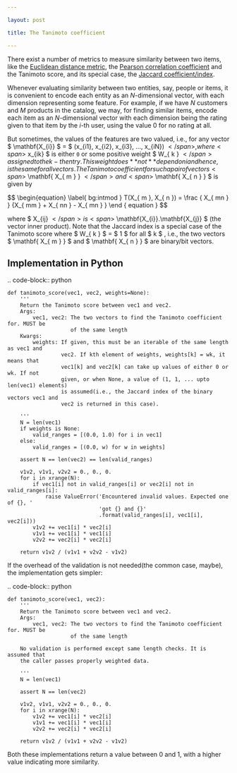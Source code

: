 ```yaml
---

layout: post

title: The Tanimoto coefficient

---
```



There exist a number of metrics to measure similarity between two items, like
the [Euclidean distance metric][1], the [Pearson correlation coefficient][2]
and the Tanimoto score, and its special case, the [Jaccard
coefficient/index][3].

Whenever evaluating similarity between two entities, say, people or items, it
is convenient to encode each entity as an <span>$N$</span>-dimensional vector,
with each dimension representing some feature. For example, if we have $N$
customers and $M$ products in the catalog, we may, for finding similar items,
encode each item as an $N$-dimensional vector with each dimension being the
rating given to that item by the $i$-th user, using the value $0$ for no rating
at all. 

But sometimes, the values of the features are two valued, i.e., for any vector
<span>$ \mathbf{X_{i}} $ = $ (x_{i1}, x_{i2}, x_{i3}, ..., x_{iN}) $</span>,
where <span>$ x_{ik}</span> $ is either ``0`` or some positive weight <span>$ W_{ k } $</span> assigned to the
k-th entry . This weight does **not** depend on i and hence, is the same for
all vectors.  The Tanimoto coefficient for such a pair of vectors
<span>$ \mathbf{ X_{ m } } $</span> and <span>$ \mathbf{ X_{ n } } $</span> is given by

<div>
$$ \begin{equation} \label{ bg:intmod } T(X_{ m }, X_{ n }) = \frac { X_{ mn } } {X_{ mm } + X_{ nn } - X_{ mn } } \end { equation } $$
</div>

where <span>$ X_{ij} $</span> is <span>$ \mathbf{X_{i}}.\\mathbf{X_{j}} $</span> (the vector inner
product).  Note that the Jaccard index is a special case of the Tanimoto score
where <span> $ W_{ k } $ = $ 1 $ </span> for all <span> $ k $ </span>, i.e., the two vectors <span> $ \mathbf{ X_{ m } } $ </span> and <span> $ \mathbf{ X_{ n } } $ </span> are binary/bit vectors.

Implementation in Python
--------------------------
	
.. code-block:: python

    def tanimoto_score(vec1, vec2, weights=None):
        '''
        Return the Tanimoto score between vec1 and vec2. 
        Args:
        	vec1, vec2: The two vectors to find the Tanimoto coefficient for. MUST be
        				of the same length
        Kwargs:
        	weights: If given, this must be an iterable of the same length as vec1 and 
        			 vec2. If kth element of weights, weights[k] = wk, it means that
        			 vec1[k] and vec2[k] can take up values of either 0 or wk. If not
        			 given, or when None, a value of (1, 1, ... upto len(vec1) elements)
        			 is assumed(i.e., the Jaccard index of the binary vectors vec1 and
        			 vec2 is returned in this case).
        
        '''
        N = len(vec1)
        if weights is None:
            valid_ranges = [(0.0, 1.0) for i in vec1]
        else:
            valid_ranges = [(0.0, w) for w in weights]

        assert N == len(vec2) == len(valid_ranges)

        v1v2, v1v1, v2v2 = 0., 0., 0.
        for i in xrange(N):
            if vec1[i] not in valid_ranges[i] or vec2[i] not in valid_ranges[i]:
                raise ValueError('Encountered invalid values. Expected one of {}, ' 
                                 'got {} and {}'
                                 .format(valid_ranges[i], vec1[i], vec2[i]))
            v1v2 += vec1[i] * vec2[i]
            v1v1 += vec1[i] * vec1[i]
            v2v2 += vec2[i] * vec2[i]
        
        return v1v2 / (v1v1 + v2v2 - v1v2)

If the overhead of the validation is not needed(the common case, maybe), the 
implementation gets simpler:

.. code-block:: python

    def tanimoto_score(vec1, vec2):
        '''
        Return the Tanimoto score between vec1 and vec2. 
        Args:
            vec1, vec2: The two vectors to find the Tanimoto coefficient for. MUST be
                        of the same length
        
        No validation is performed except same length checks. It is assumed that
        the caller passes properly weighted data.

        '''
        N = len(vec1)
        
        assert N == len(vec2)
        
        v1v2, v1v1, v2v2 = 0., 0., 0.
        for i in xrange(N):
            v1v2 += vec1[i] * vec2[i]
            v1v1 += vec1[i] * vec1[i]
            v2v2 += vec2[i] * vec2[i]

        return v1v2 / (v1v1 + v2v2 - v1v2)

Both these implementations return a value between 0 and 1, with a higher value
indicating more similarity.

[1]: http://en.wikipedia.org/wiki/Euclidean_distance
[2]: http://en.wikipedia.org/wiki/Pearson_product-moment_correlation_coefficient
[3]: http://en.wikipedia.org/wiki/Jaccard_index


